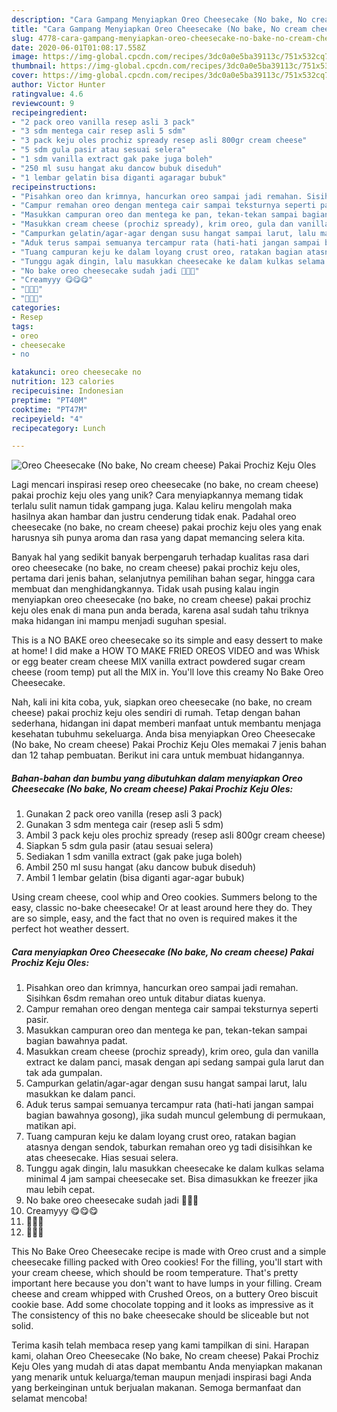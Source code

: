 ```yaml
---
description: "Cara Gampang Menyiapkan Oreo Cheesecake (No bake, No cream cheese) Pakai Prochiz Keju Oles yang Bikin Ngiler"
title: "Cara Gampang Menyiapkan Oreo Cheesecake (No bake, No cream cheese) Pakai Prochiz Keju Oles yang Bikin Ngiler"
slug: 4778-cara-gampang-menyiapkan-oreo-cheesecake-no-bake-no-cream-cheese-pakai-prochiz-keju-oles-yang-bikin-ngiler
date: 2020-06-01T01:08:17.558Z
image: https://img-global.cpcdn.com/recipes/3dc0a0e5ba39113c/751x532cq70/oreo-cheesecake-no-bake-no-cream-cheese-pakai-prochiz-keju-oles-foto-resep-utama.jpg
thumbnail: https://img-global.cpcdn.com/recipes/3dc0a0e5ba39113c/751x532cq70/oreo-cheesecake-no-bake-no-cream-cheese-pakai-prochiz-keju-oles-foto-resep-utama.jpg
cover: https://img-global.cpcdn.com/recipes/3dc0a0e5ba39113c/751x532cq70/oreo-cheesecake-no-bake-no-cream-cheese-pakai-prochiz-keju-oles-foto-resep-utama.jpg
author: Victor Hunter
ratingvalue: 4.6
reviewcount: 9
recipeingredient:
- "2 pack oreo vanilla resep asli 3 pack"
- "3 sdm mentega cair resep asli 5 sdm"
- "3 pack keju oles prochiz spready resep asli 800gr cream cheese"
- "5 sdm gula pasir atau sesuai selera"
- "1 sdm vanilla extract gak pake juga boleh"
- "250 ml susu hangat aku dancow bubuk diseduh"
- "1 lembar gelatin bisa diganti agaragar bubuk"
recipeinstructions:
- "Pisahkan oreo dan krimnya, hancurkan oreo sampai jadi remahan. Sisihkan 6sdm remahan oreo untuk ditabur diatas kuenya."
- "Campur remahan oreo dengan mentega cair sampai teksturnya seperti pasir."
- "Masukkan campuran oreo dan mentega ke pan, tekan-tekan sampai bagian bawahnya padat."
- "Masukkan cream cheese (prochiz spready), krim oreo, gula dan vanilla extract ke dalam panci, masak dengan api sedang sampai gula larut dan tak ada gumpalan."
- "Campurkan gelatin/agar-agar dengan susu hangat sampai larut, lalu masukkan ke dalam panci."
- "Aduk terus sampai semuanya tercampur rata (hati-hati jangan sampai bagian bawahnya gosong), jika sudah muncul gelembung di permukaan, matikan api."
- "Tuang campuran keju ke dalam loyang crust oreo, ratakan bagian atasnya dengan sendok, taburkan remahan oreo yg tadi disisihkan ke atas cheesecake. Hias sesuai selera."
- "Tunggu agak dingin, lalu masukkan cheesecake ke dalam kulkas selama minimal 4 jam sampai cheesecake set. Bisa dimasukkan ke freezer jika mau lebih cepat."
- "No bake oreo cheesecake sudah jadi 🍪🍰🧀"
- "Creamyyy 😋😋😋"
- "🍪🍰🧀"
- "🍪🍰🧀"
categories:
- Resep
tags:
- oreo
- cheesecake
- no

katakunci: oreo cheesecake no 
nutrition: 123 calories
recipecuisine: Indonesian
preptime: "PT40M"
cooktime: "PT47M"
recipeyield: "4"
recipecategory: Lunch

---
```



![Oreo Cheesecake (No bake, No cream cheese) Pakai Prochiz Keju Oles](https://img-global.cpcdn.com/recipes/3dc0a0e5ba39113c/751x532cq70/oreo-cheesecake-no-bake-no-cream-cheese-pakai-prochiz-keju-oles-foto-resep-utama.jpg)

Lagi mencari inspirasi resep oreo cheesecake (no bake, no cream cheese) pakai prochiz keju oles yang unik? Cara menyiapkannya memang tidak terlalu sulit namun tidak gampang juga. Kalau keliru mengolah maka hasilnya akan hambar dan justru cenderung tidak enak. Padahal oreo cheesecake (no bake, no cream cheese) pakai prochiz keju oles yang enak harusnya sih punya aroma dan rasa yang dapat memancing selera kita.

Banyak hal yang sedikit banyak berpengaruh terhadap kualitas rasa dari oreo cheesecake (no bake, no cream cheese) pakai prochiz keju oles, pertama dari jenis bahan, selanjutnya pemilihan bahan segar, hingga cara membuat dan menghidangkannya. Tidak usah pusing kalau ingin menyiapkan oreo cheesecake (no bake, no cream cheese) pakai prochiz keju oles enak di mana pun anda berada, karena asal sudah tahu triknya maka hidangan ini mampu menjadi suguhan spesial.

This is a NO BAKE oreo cheesecake so its simple and easy dessert to make at home! I did make a HOW TO MAKE FRIED OREOS VIDEO and was Whisk or egg beater cream cheese MIX vanilla extract powdered sugar cream cheese (room temp) put all the MIX in. You&#39;ll love this creamy No Bake Oreo Cheesecake.


Nah, kali ini kita coba, yuk, siapkan oreo cheesecake (no bake, no cream cheese) pakai prochiz keju oles sendiri di rumah. Tetap dengan bahan sederhana, hidangan ini dapat memberi manfaat untuk membantu menjaga kesehatan tubuhmu sekeluarga. Anda bisa menyiapkan Oreo Cheesecake (No bake, No cream cheese) Pakai Prochiz Keju Oles memakai 7 jenis bahan dan 12 tahap pembuatan. Berikut ini cara untuk membuat hidangannya.

<!--inarticleads1-->

##### Bahan-bahan dan bumbu yang dibutuhkan dalam menyiapkan Oreo Cheesecake (No bake, No cream cheese) Pakai Prochiz Keju Oles:

1. Gunakan 2 pack oreo vanilla (resep asli 3 pack)
1. Gunakan 3 sdm mentega cair (resep asli 5 sdm)
1. Ambil 3 pack keju oles prochiz spready (resep asli 800gr cream cheese)
1. Siapkan 5 sdm gula pasir (atau sesuai selera)
1. Sediakan 1 sdm vanilla extract (gak pake juga boleh)
1. Ambil 250 ml susu hangat (aku dancow bubuk diseduh)
1. Ambil 1 lembar gelatin (bisa diganti agar-agar bubuk)


Using cream cheese, cool whip and Oreo cookies. Summers belong to the easy, classic no-bake cheesecake! Or at least around here they do. They are so simple, easy, and the fact that no oven is required makes it the perfect hot weather dessert. 

<!--inarticleads2-->

##### Cara menyiapkan Oreo Cheesecake (No bake, No cream cheese) Pakai Prochiz Keju Oles:

1. Pisahkan oreo dan krimnya, hancurkan oreo sampai jadi remahan. Sisihkan 6sdm remahan oreo untuk ditabur diatas kuenya.
1. Campur remahan oreo dengan mentega cair sampai teksturnya seperti pasir.
1. Masukkan campuran oreo dan mentega ke pan, tekan-tekan sampai bagian bawahnya padat.
1. Masukkan cream cheese (prochiz spready), krim oreo, gula dan vanilla extract ke dalam panci, masak dengan api sedang sampai gula larut dan tak ada gumpalan.
1. Campurkan gelatin/agar-agar dengan susu hangat sampai larut, lalu masukkan ke dalam panci.
1. Aduk terus sampai semuanya tercampur rata (hati-hati jangan sampai bagian bawahnya gosong), jika sudah muncul gelembung di permukaan, matikan api.
1. Tuang campuran keju ke dalam loyang crust oreo, ratakan bagian atasnya dengan sendok, taburkan remahan oreo yg tadi disisihkan ke atas cheesecake. Hias sesuai selera.
1. Tunggu agak dingin, lalu masukkan cheesecake ke dalam kulkas selama minimal 4 jam sampai cheesecake set. Bisa dimasukkan ke freezer jika mau lebih cepat.
1. No bake oreo cheesecake sudah jadi 🍪🍰🧀
1. Creamyyy 😋😋😋
1. 🍪🍰🧀
1. 🍪🍰🧀


This No Bake Oreo Cheesecake recipe is made with Oreo crust and a simple cheesecake filling packed with Oreo cookies! For the filling, you&#39;ll start with your cream cheese, which should be room temperature. That&#39;s pretty important here because you don&#39;t want to have lumps in your filling. Cream cheese and cream whipped with Crushed Oreos, on a buttery Oreo biscuit cookie base. Add some chocolate topping and it looks as impressive as it The consistency of this no bake cheesecake should be sliceable but not solid. 

Terima kasih telah membaca resep yang kami tampilkan di sini. Harapan kami, olahan Oreo Cheesecake (No bake, No cream cheese) Pakai Prochiz Keju Oles yang mudah di atas dapat membantu Anda menyiapkan makanan yang menarik untuk keluarga/teman maupun menjadi inspirasi bagi Anda yang berkeinginan untuk berjualan makanan. Semoga bermanfaat dan selamat mencoba!
